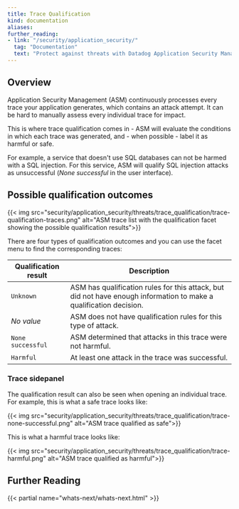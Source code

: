 ```yaml
---
title: Trace Qualification
kind: documentation
aliases:  
further_reading:
- link: "/security/application_security/"
  tag: "Documentation"
  text: "Protect against threats with Datadog Application Security Management"
---
```


## Overview

Application Security Management (ASM) continuously processes every trace your application generates, which contains an attack attempt. It can be hard to manually assess every individual trace for impact.

This is where trace qualification comes in - ASM will evaluate the conditions in which each trace was generated, and - when possible - label it as harmful or safe.

For example, a service that doesn't use SQL databases can not be harmed with a SQL injection. For this service, ASM will qualify SQL injection attacks as unsuccessful (*None successful* in the user interface).

## Possible qualification outcomes

{{< img src="security/application_security/threats/trace_qualification/trace-qualification-traces.png" alt="ASM trace list with the qualification facet showing the possible qualification results">}}

There are four types of qualification outcomes and you can use the facet menu to find the corresponding traces:

| Qualification result | Description |
|------|-------------|
| `Unknown` | ASM has qualification rules for this attack, but did not have enough information to make a qualification decision. |
| *No value* | ASM does not have qualification rules for this type of attack. |
| `None successful` | ASM determined that attacks in this trace were not harmful. |
| `Harmful` | At least one attack in the trace was successful. |


### Trace sidepanel

The qualification result can also be seen when opening an individual trace. For example, this is what a safe trace looks like:

{{< img src="security/application_security/threats/trace_qualification/trace-none-successful.png" alt="ASM trace qualified as safe">}}

This is what a harmful trace looks like:

{{< img src="security/application_security/threats/trace_qualification/trace-harmful.png" alt="ASM trace qualified as harmful">}}


## Further Reading

{{< partial name="whats-next/whats-next.html" >}}

